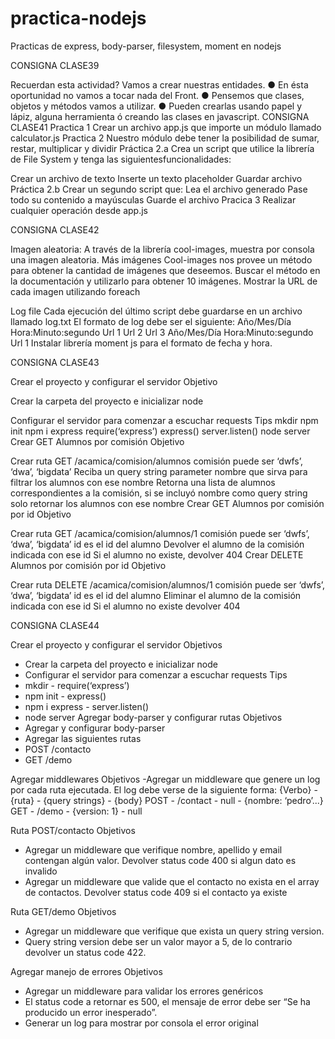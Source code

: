 # practica-nodejs

Practicas de express, body-parser, filesystem, moment en nodejs

CONSIGNA CLASE39

Recuerdan esta actividad?
Vamos a crear nuestras entidades. ● En ésta oportunidad no vamos a tocar nada del Front. ● Pensemos que clases, objetos y métodos vamos a utilizar. ● Pueden crearlas usando papel y lápiz, alguna herramienta ó creando las clases en javascript.
CONSIGNA CLASE41 Practica 1 Crear un archivo app.js que importe un módulo llamado calculator.js Practica 2 Nuestro módulo debe tener la posibilidad de sumar, restar, multiplicar y dividir Práctica 2.a Crea un script que utilice la librería de File System y tenga las siguientesfuncionalidades:

Crear un archivo de texto
Inserte un texto placeholder
Guardar archivo Práctica 2.b Crear un segundo script que:
Lea el archivo generado
Pase todo su contenido a mayúsculas
Guarde el archivo Pracica 3 Realizar cualquier operación desde app.js

CONSIGNA CLASE42

Imagen aleatoria: A través de la librería cool-images, muestra por consola una imagen aleatoria.
Más imágenes Cool-images nos provee un método para obtener la cantidad de imágenes que deseemos. Buscar el método en la documentación y utilizarlo para obtener 10 imágenes. Mostrar la URL de cada imagen utilizando foreach

Log file Cada ejecución del último script debe guardarse en un archivo llamado log.txt El formato de log debe ser el siguiente: Año/Mes/Día Hora:Minuto:segundo Url 1 Url 2 Url 3 Año/Mes/Día Hora:Minuto:segundo Url 1 Instalar librería moment js para el formato de fecha y hora.

CONSIGNA CLASE43 

Crear el proyecto y configurar el servidor Objetivo

Crear la carpeta del proyecto e inicializar node

Configurar el servidor para comenzar a escuchar requests Tips
mkdir
npm init
npm i express
require(‘express’)
express()
server.listen()
node server Crear GET Alumnos por comisión Objetivo

Crear ruta GET /acamica/comision/alumnos
comisión puede ser ‘dwfs’, ‘dwa’, ‘bigdata’
Reciba un query string parameter nombre que sirva para filtrar los alumnos con ese nombre
Retorna una lista de alumnos correspondientes a la comisión, si se incluyó nombre como query string solo retornar los alumnos con ese nombre Crear GET Alumnos por comisión por id Objetivo

Crear ruta GET /acamica/comision/alumnos/1
comisión puede ser ‘dwfs’, ‘dwa’, ‘bigdata’
id es el id del alumno
Devolver el alumno de la comisión indicada con ese id
Si el alumno no existe, devolver 404 Crear DELETE Alumnos por comisión por id Objetivo

Crear ruta DELETE /acamica/comision/alumnos/1
comisión puede ser ‘dwfs’, ‘dwa’, ‘bigdata’
id es el id del alumno
Eliminar el alumno de la comisión indicada con ese id
Si el alumno no existe devolver 404

CONSIGNA CLASE44

Crear el proyecto y configurar el servidor
Objetivos
- Crear la carpeta del proyecto e inicializar node
- Configurar el servidor para comenzar a escuchar requests
Tips
- mkdir - require(‘express’)
- npm init - express()
- npm i express - server.listen()
- node server
Agregar body-parser y configurar rutas
Objetivos
- Agregar y configurar body-parser
- Agregar las siguientes rutas
- POST /contacto
- GET /demo

Agregar middlewares
Objetivos
-Agregar un middleware que genere un log por cada ruta ejecutada. El log debe verse de la siguiente forma:
{Verbo} - {ruta} - {query strings} - {body} 
POST - /contact - null - {nombre: ‘pedro’...}
GET - /demo - {version: 1} - null

Ruta POST/contacto
Objetivos
- Agregar un middleware que verifique nombre, apellido y email contengan algún valor. Devolver status code 400 si algun dato es invalido
- Agregar un middleware que valide que el contacto no exista en el array de contactos. Devolver status code 409 si el contacto ya existe

Ruta GET/demo
Objetivos
- Agregar un middleware que verifique que exista un query string version.
- Query string version debe ser un valor mayor a 5, de lo contrario devolver un status code 422.

Agregar manejo de errores
Objetivos
- Agregar un middleware para validar los errores genéricos
- El status code a retornar es 500, el mensaje de error debe ser “Se ha producido un error inesperado”.
- Generar un log para mostrar por consola el error original
